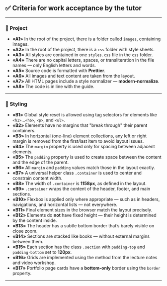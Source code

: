 ## ✅ Criteria for work acceptance by the tutor

---

### 📁 Project

- **«A1»** In the root of the project, there is a folder called `images`, containing images.
- **«A2»** In the root of the project, there is a `css` folder with style sheets.
- **«A3»** All styles are contained in one `styles.css` file in the `css` folder.
- **«A4»** There are no capital letters, spaces, or transliteration in the file names — only English letters and words.
- **«A5»** Source code is formatted with **Prettier**.
- **«A6»** All images and text content are taken from the layout.
- **«A7»** All HTML pages include a style normalizer — **modern-normalize**.
- **«A8»** The code is in line with the guide.

---

### 🎨 Styling

- **«B1»** Global style reset is allowed using tag selectors for elements like `<h1>`...`<h6>`, `<p>`, and `<ul>`.
- **«B2»** Elements have no margins that "break through" their parent containers.
- **«B3»** In horizontal (one-line) element collections, any left or right margin is removed from the first/last item to avoid layout issues.
- **«B4»** The `margin` property is used only for spacing between adjacent elements.
- **«B5»** The `padding` property is used to create space between the content and the edge of the parent.
- **«B6»** All `margin` and `padding` values match those in the layout exactly.
- **«B7»** A universal helper class `.container` is used to center and constrain content width.
- **«B8»** The width of `.container` is **1158px**, as defined in the layout.
- **«B9»** `.container` wraps the content of the header, footer, and main sections.
- **«B10»** Flexbox is applied only where appropriate — such as in headers, navigations, and horizontal lists — not everywhere.
- **«B11»** Final element sizes in the browser match the layout precisely.
- **«B12»** Elements do **not** have fixed height — their height is determined by the content inside.
- **«B13»** The header has a subtle bottom border that’s barely visible on close zoom.
- **«B14»** Sections are stacked like books — without external margins between them.
- **«B15»** Each section has the class `.section` with `padding-top` and `padding-bottom` set to **120px**.
- **«B16»** Grids are implemented using the method from the lecture notes and video workshop.
- **«B17»** Portfolio page cards have a **bottom-only** border using the `border` property.

---
